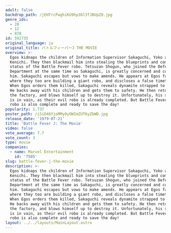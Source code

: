 ```yaml
---
adult: false
backdrop_path: /jEHTrcPwghiKU9hp36l3fJBUpZ8.jpg
genre_ids:
  - 28
  - 12
  - 878
id: 592735
original_language: ja
original_title: バトルフィーバーJ THE MOVIE
overview: >-
  Egos kidnaps the children of Information Supervisor Sakaguchi, Yoko and
  Kenichi. They then blackmail him into stealing the blueprints and completion
  status of the Battle Fever robo. Tetsuzan Shogun, who joined the Defense
  Department at the same time as Sakaguchi, is greatly concerned and confronts
  him. Sakaguchi escapes but vows to make amends. He appears at Egos factory,
  where they too are building a giant robo, and discloses a false timetable.
  When Egos orders them killed, Sakaguchi reveals dynamite strapped to his body.
  He backs away with his children and gets them to safety. He then returns to
  the factory, and blows himself up to destroy it. Unfortunately, his sacrifice
  is in vain, as their evil robo is already completed. But Battle Fever’s giant
  robo is also complete and ready to save the day!
popularity: 1.737
poster_path: /iSiD46YjoMMy0yOWImZUT6yZbWD.jpg
release_date: '1979-07-21'
title: 'Battle Fever J: The Movie'
video: false
vote_average: 7.7
vote_count: 3
type: movie
companies:
  - name: Marvel Entertainment
    id: '7505'
slug: battle-fever-j-the-movie
description: >-
  Egos kidnaps the children of Information Supervisor Sakaguchi, Yoko and
  Kenichi. They then blackmail him into stealing the blueprints and completion
  status of the Battle Fever robo. Tetsuzan Shogun, who joined the Defense
  Department at the same time as Sakaguchi, is greatly concerned and confronts
  him. Sakaguchi escapes but vows to make amends. He appears at Egos factory,
  where they too are building a giant robo, and discloses a false timetable.
  When Egos orders them killed, Sakaguchi reveals dynamite strapped to his body.
  He backs away with his children and gets them to safety. He then returns to
  the factory, and blows himself up to destroy it. Unfortunately, his sacrifice
  is in vain, as their evil robo is already completed. But Battle Fever’s giant
  robo is also complete and ready to save the day!
layout: ../../layouts/MainLayout.astro
---
```


